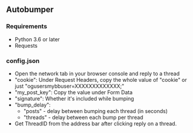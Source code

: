 ## Autobumper

### Requirements
- Python 3.6 or later
- Requests

### config.json
- Open the network tab in your browser console and reply to a thread
- "cookie":  Under Request Headers, copy the whole value of "cookie" or just "ogusersmybbuser=XXXXXXXXXXXXX;"
- "my_post_key":  Copy the value under Form Data
- "signature":  Whether it's included while bumping
- "bump_delay": 
  - "posts"  - delay between bumping each thread (in seconds)
  - "threads" - delay between each bump per thread
- Get ThreadID from the address bar after clicking reply on a thread.
